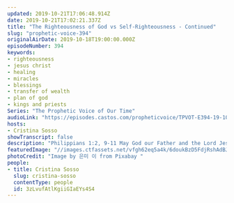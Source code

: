 ```yaml
---
updated: 2019-10-21T17:06:48.914Z
date: 2019-10-21T17:02:21.337Z
title: "The Righteousness of God vs Self-Righteousness - Continued"
slug: "prophetic-voice-394"
originalAirDate: 2019-10-18T19:00:00.000Z
episodeNumber: 394
keywords:
- righteousness
- jesus christ
- healing
- miracles
- blessings
- transfer of wealth
- plan of god
- kings and priests
Series: "The Prophetic Voice of Our Time"
audioLink: "https://episodes.castos.com/propheticvoice/TPVOT-E394-19-10-19-20-The-Righteousness-of-God-vs-Self-Righteousness-Cont.mp3"
hosts:
- Cristina Sosso
showTranscript: false
description: "Philippians 1:2, 9-11 May God our Father and the Lord Jesus Christ give you grace and peace and that your love may abound more and more in the knowledge and depth of insight so that you may be able to discern what is best and may be pure and blameless until the day of Christ, filled with the fruit of righteousness that comes through Jesus Christ to the glory and praise of God. "
featuredImage: "//images.ctfassets.net/vfgh62eq5a4k/6doukBzD5FdjRshAdBJZOB/f829055f90273a292bf9ce0f508fd084/fountain-1948946.jpg"
photoCredit: "Image by 은미 이 from Pixabay "
people:
- title: Cristina Sosso
  slug: cristina-sosso
  contentType: people
  id: 3zLvufAtlKgiiGIaEYs4S4
---
```

